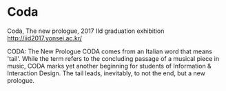 # Coda
Coda, The new prologue, 2017 IId graduation exhibition
http://iid2017.yonsei.ac.kr/

CODA: The New Prologue
CODA comes from an Italian word that means 'tail'. While the term refers to the concluding passage of a musical piece in music, CODA marks yet another beginning for students of Information & Interaction Design. The tail leads, inevitably, to not the end, but a new prologue.